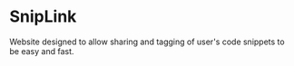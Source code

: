 SnipLink
========

Website designed to allow sharing and tagging of user&#39;s code snippets to be easy and fast.